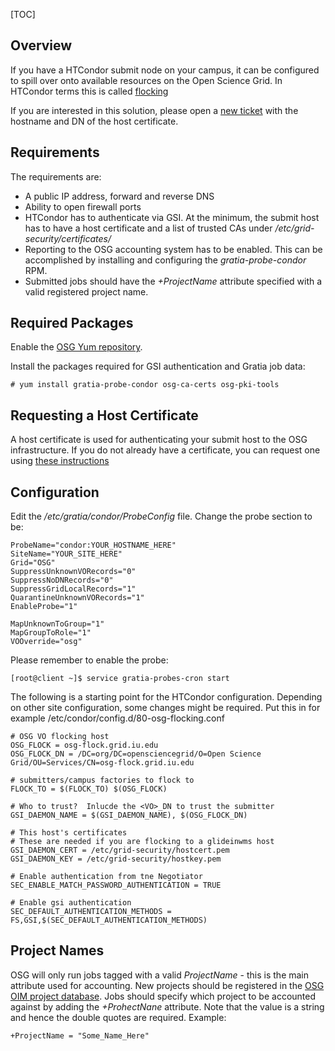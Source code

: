 [title]: - "Submit Node Flocking to OSG"

[TOC]

## Overview

If you have a HTCondor submit node on your campus, it can be configured
to spill over onto available resources on the Open Science Grid. In
HTCondor terms this is called
[flocking](https://research.cs.wisc.edu/htcondor/manual/latest/5_2Connecting_HTCondor.html)

If you are interested in this solution, please open a
[new ticket](https://support.opensciencegrid.org/helpdesk/tickets/new) with the hostname and DN of the host certificate.

## Requirements

The requirements are:

* A public IP address, forward and reverse DNS
* Ability to open firewall ports
* HTCondor has to authenticate via GSI. At the minimum, the submit host
   has to have a host certificate and a list of trusted CAs under */etc/grid-security/certificates/*
* Reporting to the OSG accounting system has to be enabled. This can
   be accomplished by installing and configuring the *gratia-probe-condor* RPM.
* Submitted jobs should have the *+ProjectName* attribute specified with
   a valid registered project name.

## Required Packages

Enable the [OSG Yum repository](http://opensciencegrid.github.io/docs/common/yum/).

Install the packages required for GSI authentication and Gratia job data:

    # yum install gratia-probe-condor osg-ca-certs osg-pki-tools

## Requesting a Host Certificate

A host certificate is used for authenticating your submit host to the OSG
infrastructure. If you do not already have a certificate, you can request one
using [these instructions](http://opensciencegrid.github.io/docs/security/host-certs/)

## Configuration

Edit the */etc/gratia/condor/ProbeConfig* file. Change the probe section to be:

    ProbeName="condor:YOUR_HOSTNAME_HERE"
    SiteName="YOUR_SITE_HERE"
    Grid="OSG"
    SuppressUnknownVORecords="0"
    SuppressNoDNRecords="0"
    SuppressGridLocalRecords="1"
    QuarantineUnknownVORecords="1"
    EnableProbe="1"

    MapUnknownToGroup="1"
    MapGroupToRole="1"
    VOOverride="osg"

Please remember to enable the probe:

    [root@client ~]$ service gratia-probes-cron start

The following is a starting point for the HTCondor configuration. Depending on other
site configuration, some changes might be required. Put this in for example
/etc/condor/config.d/80-osg-flocking.conf

    # OSG VO flocking host
    OSG_FLOCK = osg-flock.grid.iu.edu
    OSG_FLOCK_DN = /DC=org/DC=opensciencegrid/O=Open Science Grid/OU=Services/CN=osg-flock.grid.iu.edu

    # submitters/campus factories to flock to
    FLOCK_TO = $(FLOCK_TO) $(OSG_FLOCK)

    # Who to trust?  Inlucde the <VO>_DN to trust the submitter
    GSI_DAEMON_NAME = $(GSI_DAEMON_NAME), $(OSG_FLOCK_DN)

    # This host's certificates
    # These are needed if you are flocking to a glideinwms host
    GSI_DAEMON_CERT = /etc/grid-security/hostcert.pem
    GSI_DAEMON_KEY = /etc/grid-security/hostkey.pem

    # Enable authentication from tne Negotiator
    SEC_ENABLE_MATCH_PASSWORD_AUTHENTICATION = TRUE

    # Enable gsi authentication
    SEC_DEFAULT_AUTHENTICATION_METHODS = FS,GSI,$(SEC_DEFAULT_AUTHENTICATION_METHODS)

## Project Names

OSG will only run jobs tagged with a valid *ProjectName* - this is the main attribute
used for accounting. New projects should be registered in the
[OSG OIM project database](https://oim.grid.iu.edu/oim/project). Jobs should specify
which project to be accounted against by adding the *+ProhectNane* attribute. Note
that the value is a string and hence the double quotes are required.  Example:

    +ProjectName = "Some_Name_Here"

